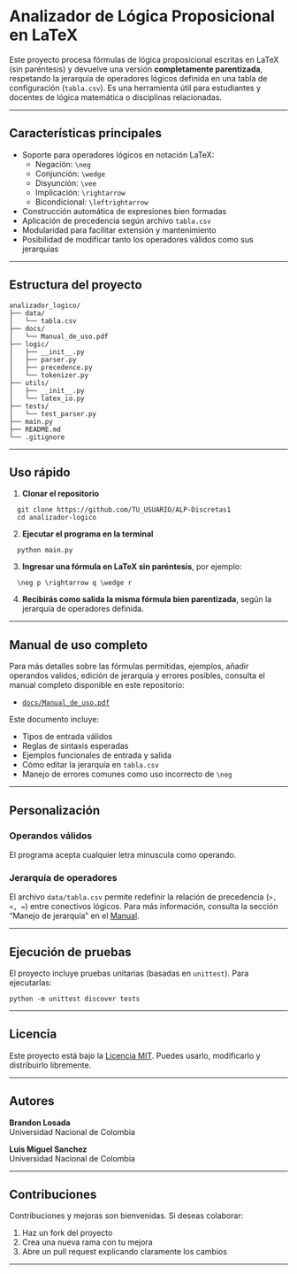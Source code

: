# Analizador de Lógica Proposicional en LaTeX

Este proyecto procesa fórmulas de lógica proposicional escritas en LaTeX (sin paréntesis) y devuelve una versión **completamente parentizada**, respetando la jerarquía de operadores lógicos definida en una tabla de configuración (`tabla.csv`). Es una herramienta útil para estudiantes y docentes de lógica matemática o disciplinas relacionadas.

---

## Características principales

- Soporte para operadores lógicos en notación LaTeX:
  - Negación: `\neg`
  - Conjunción: `\wedge`
  - Disyunción: `\vee`
  - Implicación: `\rightarrow`
  - Bicondicional: `\leftrightarrow`
- Construcción automática de expresiones bien formadas
- Aplicación de precedencia según archivo `tabla.csv`
- Modularidad para facilitar extensión y mantenimiento
- Posibilidad de modificar tanto los operadores válidos como sus jerarquías

---

## Estructura del proyecto
```
analizador_logico/
├── data/
│   └── tabla.csv
├── docs/
│   └── Manual_de_uso.pdf
├── logic/
│   ├── __init__.py
│   ├── parser.py
│   ├── precedence.py
│   └── tokenizer.py
├── utils/
│   ├── __init__.py
│   └── latex_io.py
├── tests/
│   └── test_parser.py
├── main.py
├── README.md
└── .gitignore
```
---

## Uso rápido

1. **Clonar el repositorio**
```
  git clone https://github.com/TU_USUARIO/ALP-Discretas1
  cd analizador-logico
```
2. **Ejecutar el programa en la terminal**
```
  python main.py
```
3. **Ingresar una fórmula en LaTeX sin paréntesis**, por ejemplo:
```
  \neg p \rightarrow q \wedge r
```
4. **Recibirás como salida la misma fórmula bien parentizada**, según la jerarquía de operadores definida.

---

## Manual de uso completo

Para más detalles sobre las fórmulas permitidas, ejemplos, añadir operandos validos, edición de jerarquía y errores posibles, consulta el manual completo disponible en este repositorio:

- [`docs/Manual_de_uso.pdf`](docs/Manual_de_uso.pdf)

Este documento incluye:

- Tipos de entrada válidos
- Reglas de sintaxis esperadas
- Ejemplos funcionales de entrada y salida
- Cómo editar la jerarquía en `tabla.csv`
- Manejo de errores comunes como uso incorrecto de `\neg`

---

## Personalización

### Operandos válidos

El programa acepta cualquier letra minuscula como operando.



### Jerarquía de operadores

El archivo `data/tabla.csv` permite redefinir la relación de precedencia (`>, <, =`) entre conectivos lógicos. Para más información, consulta la sección “Manejo de jerarquía” en el [Manual](docs/Manual_de_uso.pdf).

---

## Ejecución de pruebas

El proyecto incluye pruebas unitarias (basadas en `unittest`). Para ejecutarlas:
```
python -m unittest discover tests
```
---

## Licencia

Este proyecto está bajo la [Licencia MIT](https://opensource.org/licenses/MIT). Puedes usarlo, modificarlo y distribuirlo libremente.

---

## Autores

**Brandon Losada**  
Universidad Nacional de Colombia

**Luis Miguel Sanchez**  
Universidad Nacional de Colombia

---

## Contribuciones

Contribuciones y mejoras son bienvenidas. Si deseas colaborar:

1. Haz un fork del proyecto
2. Crea una nueva rama con tu mejora
3. Abre un pull request explicando claramente los cambios

---
